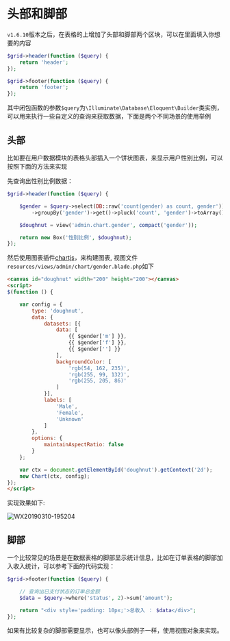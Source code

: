 # 头部和脚部

`v1.6.10`版本之后，在表格的上增加了头部和脚部两个区块，可以在里面填入你想要的内容

```php
$grid->header(function ($query) {
    return 'header';
});

$grid->footer(function ($query) {
    return 'footer'; 
});
```

其中闭包函数的参数`$query`为`\Illuminate\Database\Eloquent\Builder`类实例，可以用来执行一些自定义的查询来获取数据，下面是两个不同场景的使用举例

## 头部

比如要在用户数据模块的表格头部插入一个饼状图表，来显示用户性别比例，可以按照下面的方法来实现

先查询出性别比例数据：

```php
$grid->header(function ($query) {

    $gender = $query->select(DB::raw('count(gender) as count, gender'))
        ->groupBy('gender')->get()->pluck('count', 'gender')->toArray();

    $doughnut = view('admin.chart.gender', compact('gender'));

    return new Box('性别比例', $doughnut);
});
```

然后使用图表插件[chartjs](https://github.com/laravel-admin-extensions/chartjs)，来构建图表, 视图文件`resources/views/admin/chart/gender.blade.php`如下

```html
<canvas id="doughnut" width="200" height="200"></canvas>
<script>
$(function () {

    var config = {
        type: 'doughnut',
        data: {
            datasets: [{
                data: [
                    {{ $gender['m'] }},
                    {{ $gender['f'] }},
                    {{ $gender[''] }}
                ],
                backgroundColor: [
                    'rgb(54, 162, 235)',
                    'rgb(255, 99, 132)',
                    'rgb(255, 205, 86)'
                ]
            }],
            labels: [
                'Male',
                'Female',
                'Unknown'
            ]
        },
        options: {
            maintainAspectRatio: false
        }
    };

    var ctx = document.getElementById('doughnut').getContext('2d');
    new Chart(ctx, config);
});
</script>
```

实现效果如下:

![WX20190310-195204](https://user-images.githubusercontent.com/1479100/54084635-1b993600-436e-11e9-97ab-4cb5fa5cff87.png)

## 脚部

一个比较常见的场景是在数据表格的脚部显示统计信息，比如在订单表格的脚部加入收入统计，可以参考下面的代码实现：

```php
$grid->footer(function ($query) {

    // 查询出已支付状态的订单总金额
    $data = $query->where('status', 2)->sum('amount');

    return "<div style='padding: 10px;'>总收入 ： $data</div>";
});
```

如果有比较复杂的脚部需要显示，也可以像头部例子一样，使用视图对象来实现。